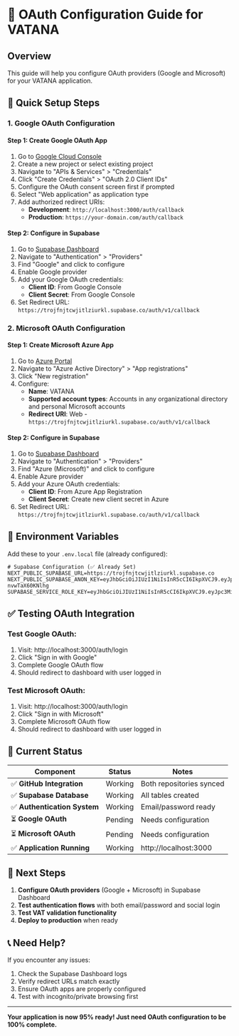 # 🔐 OAuth Configuration Guide for VATANA

## Overview
This guide will help you configure OAuth providers (Google and Microsoft) for your VATANA application.

## 🚀 Quick Setup Steps

### 1. **Google OAuth Configuration**

#### Step 1: Create Google OAuth App
1. Go to [Google Cloud Console](https://console.cloud.google.com/)
2. Create a new project or select existing project
3. Navigate to "APIs & Services" > "Credentials"
4. Click "Create Credentials" > "OAuth 2.0 Client IDs"
5. Configure the OAuth consent screen first if prompted
6. Select "Web application" as application type
7. Add authorized redirect URIs:
   - **Development**: `http://localhost:3000/auth/callback`
   - **Production**: `https://your-domain.com/auth/callback`

#### Step 2: Configure in Supabase
1. Go to [Supabase Dashboard](https://app.supabase.com/project/trojfnjtcwjitlziurkl)
2. Navigate to "Authentication" > "Providers"
3. Find "Google" and click to configure
4. Enable Google provider
5. Add your Google OAuth credentials:
   - **Client ID**: From Google Console
   - **Client Secret**: From Google Console
6. Set Redirect URL: `https://trojfnjtcwjitlziurkl.supabase.co/auth/v1/callback`

### 2. **Microsoft OAuth Configuration**

#### Step 1: Create Microsoft Azure App
1. Go to [Azure Portal](https://portal.azure.com/)
2. Navigate to "Azure Active Directory" > "App registrations"
3. Click "New registration"
4. Configure:
   - **Name**: VATANA
   - **Supported account types**: Accounts in any organizational directory and personal Microsoft accounts
   - **Redirect URI**: Web - `https://trojfnjtcwjitlziurkl.supabase.co/auth/v1/callback`

#### Step 2: Configure in Supabase
1. Go to [Supabase Dashboard](https://app.supabase.com/project/trojfnjtcwjitlziurkl)
2. Navigate to "Authentication" > "Providers"
3. Find "Azure (Microsoft)" and click to configure
4. Enable Azure provider
5. Add your Azure OAuth credentials:
   - **Client ID**: From Azure App Registration
   - **Client Secret**: Create new client secret in Azure
6. Set Redirect URL: `https://trojfnjtcwjitlziurkl.supabase.co/auth/v1/callback`

## 🔧 Environment Variables

Add these to your `.env.local` file (already configured):

```env
# Supabase Configuration (✅ Already Set)
NEXT_PUBLIC_SUPABASE_URL=https://trojfnjtcwjitlziurkl.supabase.co
NEXT_PUBLIC_SUPABASE_ANON_KEY=eyJhbGciOiJIUzI1NiIsInR5cCI6IkpXVCJ9.eyJpc3MiOiJzdXBhYmFzZSIsInJlZiI6InRyb2pmbmp0Y3dqaXRseml1cmtsIiwicm9sZSI6ImFub24iLCJpYXQiOjE3NTc4MTMwMDEsImV4cCI6MjA3MzM4OTAwMX0.ShdcNpTX_59g0M5dqzwf_mnkoK5AP-nvwTaX60KNlhg
SUPABASE_SERVICE_ROLE_KEY=eyJhbGciOiJIUzI1NiIsInR5cCI6IkpXVCJ9.eyJpc3MiOiJzdXBhYmFzZSIsInJlZiI6InRyb2pmbmp0Y3dqaXRseml1cmtsIiwicm9sZSI6InNlcnZpY2Vfcm9sZSIsImlhdCI6MTc1NzgxMzAwMSwiZXhwIjoyMDczMzg5MDAxfQ.nerHxYS2ade_d7M0ImO8NTVngCUj4sJ1W3QcO_jD5Q0
```

## ✅ Testing OAuth Integration

### Test Google OAuth:
1. Visit: http://localhost:3000/auth/login
2. Click "Sign in with Google"
3. Complete Google OAuth flow
4. Should redirect to dashboard with user logged in

### Test Microsoft OAuth:
1. Visit: http://localhost:3000/auth/login
2. Click "Sign in with Microsoft" 
3. Complete Microsoft OAuth flow
4. Should redirect to dashboard with user logged in

## 🎯 Current Status

| Component | Status | Notes |
|-----------|--------|-------|
| ✅ **GitHub Integration** | Working | Both repositories synced |
| ✅ **Supabase Database** | Working | All tables created |
| ✅ **Authentication System** | Working | Email/password ready |
| ⏳ **Google OAuth** | Pending | Needs configuration |
| ⏳ **Microsoft OAuth** | Pending | Needs configuration |
| ✅ **Application Running** | Working | http://localhost:3000 |

## 🚨 Next Steps

1. **Configure OAuth providers** (Google + Microsoft) in Supabase Dashboard
2. **Test authentication flows** with both email/password and social login
3. **Test VAT validation functionality** 
4. **Deploy to production** when ready

## 📞 Need Help?

If you encounter any issues:
1. Check the Supabase Dashboard logs
2. Verify redirect URLs match exactly
3. Ensure OAuth apps are properly configured
4. Test with incognito/private browsing first

---

**Your application is now 95% ready! Just need OAuth configuration to be 100% complete.**